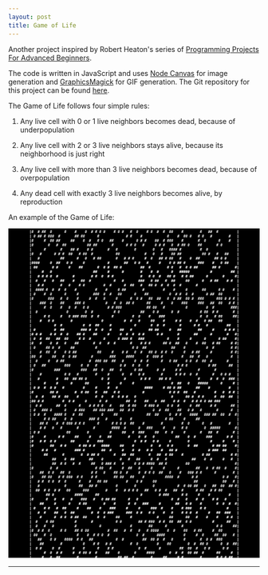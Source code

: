 ```yaml
---
layout: post
title: Game of Life
---
```


Another project inspired by Robert Heaton's series of [Programming Projects For Advanced Beginners](https://robertheaton.com/2018/07/20/project-2-game-of-life/).

The code is written in JavaScript and uses [Node Canvas](https://github.com/Automattic/node-canvas) for image generation and [GraphicsMagick](https://aheckmann.github.io/gm//) for GIF generation. The Git repository for this project can be found [here](https://github.com/pypas/game-of-life).

The Game of Life follows four simple rules:

1. Any live cell with 0 or 1 live neighbors becomes dead, because of underpopulation

2. Any live cell with 2 or 3 live neighbors stays alive, because its neighborhood is just right

3. Any live cell with more than 3 live neighbors becomes dead, because of overpopulation

4. Any dead cell with exactly 3 live neighbors becomes alive, by reproduction

An example of the Game of Life:

![game_of_life](../img/game_of_life.gif)

-----


